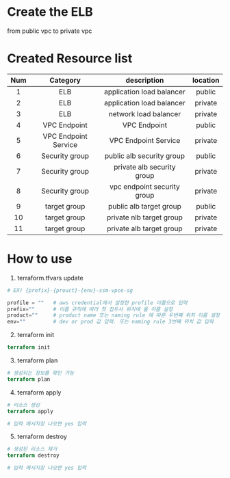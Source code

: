 # Create the ELB
from public vpc to private vpc

# Created Resource list
|Num|Category|description|location|
|:---:|:---:|:---:|:---:|
|1  |ELB                   |application load balancer  |public |
|2  |ELB                   |application load balancer  |private|
|3  |ELB                   |network load balancer      |private|
|4  |VPC Endpoint          |VPC Endpoint               |public |
|5  |VPC Endpoint Service  |VPC Endpoint Service       |private|
|6  |Security group        |public alb security group  |public |
|7  |Security group        |private alb security group |private|
|8  |Security group        |vpc endpoint security group|private|
|9  |target group          |public alb target group    |public |
|10 |target group          |private nlb target group   |private|
|11 |target group          |private alb target group   |private|

# How to use
1. terraform.tfvars update
```terraform
# EX) {prefix}-{prouct}-{env}-ssm-vpce-sg

profile = ""   # aws credential에서 설정한 profile 이름으로 입력
prefix=""      # 이름 규칙에 따라 첫 접두사 위치에 올 이름 설정
product=""     # product name 또는 naming rule 에 따른 두번째 위치 이름 설정 ex) vts
env=""         # dev or prod 값 입력. 또는 naming rule 3번째 위치 값 입력
```

2. terraform init
```terraform
terraform init
```

3. terraform plan
```terraform
# 생성되는 정보를 확인 가능
terraform plan
```

4. terraform apply
```terraform
# 리소스 생성
terraform apply

# 입력 메시지창 나오면 yes 입력
```

5. terraform destroy
```terraform
# 생성된 리소스 제거
terraform destroy

# 입력 메시지창 나오면 yes 입력
```